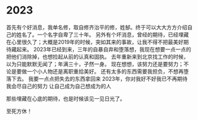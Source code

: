 # 2023

首先有个好消息，我单名修，取自修齐治平的修，姓郜。终于可以大大方方介绍自己的姓名了。一个名字自卑了三十年。
另外有个坏消息，曾经的期待，已经埋藏在心里很久了；大概是2019年的时候，突如其来的事故，让我不得不把最美好期待藏起来。
2023年已经到来，三年的自暴自弃和堕落想，我现在想要一点一点的把他们消除掉，也想捡起从前的认真和固执。
去年重新来到北京找工作的时候，以为只能默默无闻了；年满三十，孑然一身。
现在想想，该努力还是要努力；不论是要做一个小人物还是离职重拾美好。
还有太多的东西需要我担负，不想再堕落下去。
我要一点点把失去的东西拿回来
2023年，你对我好不好我已不再期待
我会尽自己的努力
让自己成为自己想成为的人

那些埋藏在心底的期待，也是时候该见一见日光了。

至死方休！
